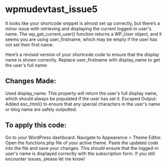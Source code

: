 # wpmudevtast_issue5
It looks like your shortcode snippet is almost set up correctly, but there’s a minor issue with retrieving and displaying the current logged-in user's name. The wp_get_current_user() function returns a WP_User object, and it seems you are using user_firstname, which may be empty if the user has not set their first name.

Here’s a revised version of your shortcode code to ensure that the display name is shown correctly. Replace user_firstname with display_name to get the user's full name:
## Changes Made:
Used display_name: This property will return the user's full display name, which should always be populated if the user has set it.
Escaped Output: Added esc_html() to ensure that any special characters in the user's name or blog name are safely outputted.

## To apply this code:

Go to your WordPress dashboard.
Navigate to Appearance > Theme Editor.
Open the functions.php file of your active theme.
Paste the updated code into the file and save your changes.
This should ensure that the logged-in user's name is displayed correctly with the subscription form. If you still encounter issues, please let me know!
